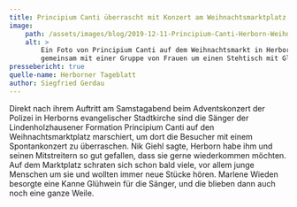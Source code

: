 ```yaml
---
title: Principium Canti überrascht mit Konzert am Weihnachtsmarktplatz
image: 
    path: /assets/images/blog/2019-12-11-Principium-Canti-Herborn-Weihnachtsmarkt.jpeg
    alt: >
        Ein Foto von Principium Canti auf dem Weihnachtsmarkt in Herborn. Die Sänger von Principium Canti stehen 
        gemeinsam mit einer Gruppe von Frauen um einen Stehtisch mit Glühweintassen und singen ein Lied.
pressebericht: true
quelle-name: Herborner Tageblatt
author: Siegfried Gerdau
---
```

Direkt nach ihrem Auftritt am Samstagabend beim Adventskonzert der Polizei in Herborns evangelischer Stadtkirche sind 
die Sänger der Lindenholzhausener Formation Principium Canti auf den Weihnachtsmarktplatz marschiert, um dort die 
Besucher mit einem Spontankonzert zu überraschen. Nik Giehl sagte, Herborn habe ihm und seinen Mitstreitern so gut 
gefallen, dass sie gerne wiederkommen möchten. Auf dem Marktplatz schraten sich schon bald viele, vor allem junge 
Menschen um sie und wollten immer neue Stücke hören. Marlene Wieden besorgte eine Kanne Glühwein für die Sänger, und 
die blieben dann auch noch eine ganze Weile.